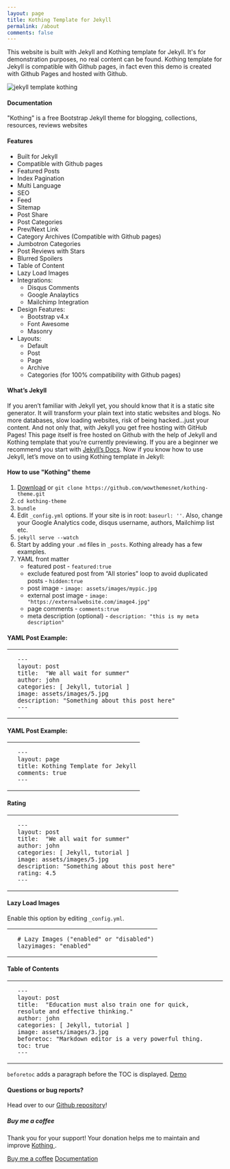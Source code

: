 ```yaml
---
layout: page
title: Kothing Template for Jekyll
permalink: /about
comments: false
---
```


<div class="row justify-content-between">
<div class="col-md-8 pr-5">

<p>This website is built with Jekyll and Kothing template for Jekyll. It's for demonstration purposes, no real content can be found. Kothing template for Jekyll is compatible with Github pages, in fact even this demo is created with Github Pages and hosted with Github.</p>

<p class="mb-5"><img class="shadow-lg" src="{{site.baseurl}}/assets/images/kothing-template.jpg" alt="jekyll template kothing" /></p>
<h4>Documentation</h4>

<p>"Kothing" is a free Bootstrap Jekyll theme for blogging, collections, resources, reviews websites</p>

<h4>Features</h4>
<ul>
    <li>Built for Jekyll</li>
    <li>Compatible with Github pages</li>
    <li>Featured Posts</li>
    <li>Index Pagination</li>
    <li>Multi Language</li>
    <li>SEO</li>
    <li>Feed</li>
    <li>Sitemap</li>
    <li>Post Share</li>
    <li>Post Categories</li>
    <li>Prev/Next Link</li>
    <li>Category Archives (Compatible with Github pages)</li>
    <li>Jumbotron Categories</li>
    <li>Post Reviews with Stars</li>
    <li>Blurred Spoilers</li>
    <li>Table of Content</li>
    <li>Lazy Load Images</li>
    <li>Integrations:
        <ul>
            <li>Disqus Comments</li>
            <li>Google Analaytics</li>
            <li>Mailchimp Integration</li>
        </ul>
    </li>
    <li>Design Features:
        <ul>
            <li>Bootstrap v4.x</li>
            <li>Font Awesome</li>
            <li>Masonry</li>
        </ul>
    </li>
    <li>Layouts:
        <ul>
            <li>Default</li>
            <li>Post</li>
            <li>Page</li>
            <li>Archive</li>
            <li>Categories (for 100% compatibility with Github pages)</li>
        </ul>
    </li>
</ul>

<h4>What’s Jekyll</h4>

<p>If you aren’t familiar with Jekyll yet, you should know that it is a static site generator. It will transform your plain text into static websites and blogs. No more databases, slow loading websites, risk of being hacked…just your content. And not only that, with Jekyll you get free hosting with GitHub Pages! This page itself is free hosted on Github with the help of Jekyll and Kothing template that you’re currently previewing. If you are a beginner we recommend you start with <a href="https://jekyllrb.com/docs/installation/">Jekyll’s Docs</a>. Now if you know how to use Jekyll, let’s move on to using Kothing template in Jekyll:</p>

<h4>How to use "Kothing" theme</h4>

<ol>
    <li><a href="https://github.com/kothing/kothing-theme/archive/master.zip">Download</a> or <code class="highlighter-rouge">git clone https://github.com/wowthemesnet/kothing-theme.git</code></li>
    <li><code class="highlighter-rouge">cd kothing-theme</code></li>
    <li><code class="highlighter-rouge">bundle</code></li>
    <li>Edit <code class="highlighter-rouge">_config.yml</code> options. If your site is in root: <code class="highlighter-rouge">baseurl: ''</code>. Also, change your Google Analytics code, disqus username, authors, Mailchimp list etc.</li>
    <li><code class="highlighter-rouge">jekyll serve --watch</code></li>
    <li>Start by adding your <code class="highlighter-rouge">.md</code> files in <code class="highlighter-rouge">_posts</code>. Kothing already has a few examples.</li>
    <li>YAML front matter
        <ul>
            <li>featured post - <code class="highlighter-rouge">featured:true</code></li>
            <li>exclude featured post from “All stories” loop to avoid duplicated posts - <code class="highlighter-rouge">hidden:true</code></li>
            <li>post image - <code class="highlighter-rouge">image: assets/images/mypic.jpg</code></li>
            <li>external post image - <code class="highlighter-rouge">image: "https://externalwebsite.com/image4.jpg"</code></li>
            <li>page comments - <code class="highlighter-rouge">comments:true</code></li>
            <li>meta description (optional) - <code class="highlighter-rouge">description: "this is my meta description"</code></li>
        </ul>
    </li>
</ol>

<h4>YAML Post Example:</h4>
<div class="language-markdown highlighter-rouge">
    <div class="highlight">
        <table class="rouge-table">
            <tbody>
                <tr>
                    <td class="rouge-gutter gl"></td>
                    <td class="rouge-code">
<pre>
<code><span class="nn">---</span>
<span class="na">layout</span><span class="pi">:</span> <span class="s">post</span>
<span class="na">title</span><span class="pi">:</span>  <span class="s2">"</span><span class="s">We</span><span class="nv"> </span><span class="s">all</span><span class="nv"> </span><span class="s">wait</span><span class="nv"> </span><span class="s">for</span><span class="nv"> </span><span class="s">summer"</span>
<span class="na">author</span><span class="pi">:</span> <span class="s">john</span>
<span class="na">categories</span><span class="pi">:</span> <span class="pi">[</span> <span class="nv">Jekyll</span><span class="pi">,</span> <span class="nv">tutorial</span> <span class="pi">]</span>
<span class="na">image</span><span class="pi">:</span> <span class="s">assets/images/5.jpg</span>
<span class="na">description</span><span class="pi">:</span> <span class="s2">"</span><span class="s">Something</span><span class="nv"> </span><span class="s">about</span><span class="nv"> </span><span class="s">this</span><span class="nv"> </span><span class="s">post</span><span class="nv"> </span><span class="s">here"</span>
<span class="nn">---</span></code>
</pre>
                    </td>
                </tr>
            </tbody>
        </table>
    </div>
</div>

<h4>YAML Post Example:</h4>
<div class="language-markdown highlighter-rouge">
    <div class="highlight">
        <table class="rouge-table">
            <tbody>
                <tr>
                    <td class="rouge-gutter gl"></td>
                    <td class="rouge-code">
<pre><code><span class="nn">---</span>
<span class="na">layout</span><span class="pi">:</span> <span class="s">page</span>
<span class="na">title</span><span class="pi">:</span> <span class="s">Kothing Template for Jekyll</span>
<span class="na">comments</span><span class="pi">:</span> <span class="no">true</span>
<span class="nn">---</span>
</code></pre>
                    </td>
                </tr>
            </tbody>
        </table>
    </div>
</div>

<h4>Rating</h4>
<div class="language-markdown highlighter-rouge">
    <div class="highlight">
        <table class="rouge-table">
            <tbody>
                <tr>
                    <td class="rouge-gutter gl"></td>
                    <td class="rouge-code">
<pre><code><span class="nn">---</span>
<span class="na">layout</span><span class="pi">:</span> <span class="s">post</span>
<span class="na">title</span><span class="pi">:</span>  <span class="s2">"</span><span class="s">We</span><span class="nv"> </span><span class="s">all</span><span class="nv"> </span><span class="s">wait</span><span class="nv"> </span><span class="s">for</span><span class="nv"> </span><span class="s">summer"</span>
<span class="na">author</span><span class="pi">:</span> <span class="s">john</span>
<span class="na">categories</span><span class="pi">:</span> <span class="pi">[</span> <span class="nv">Jekyll</span><span class="pi">,</span> <span class="nv">tutorial</span> <span class="pi">]</span>
<span class="na">image</span><span class="pi">:</span> <span class="s">assets/images/5.jpg</span>
<span class="na">description</span><span class="pi">:</span> <span class="s2">"</span><span class="s">Something</span><span class="nv"> </span><span class="s">about</span><span class="nv"> </span><span class="s">this</span><span class="nv"> </span><span class="s">post</span><span class="nv"> </span><span class="s">here"</span>
<span class="na">rating</span><span class="pi">:</span> <span class="s">4.5</span>
<span class="nn">---</span>
</code></pre>
                    </td>
                </tr>
            </tbody>
        </table>
    </div>
</div>

<h4>Lazy Load Images</h4>

<p>Enable this option by editing <code class="highlighter-rouge">_config.yml</code>.</p>
<div class="language-markdown highlighter-rouge">
    <div class="highlight">
        <table class="rouge-table">
            <tbody>
                <tr>
                    <td class="rouge-gutter gl"></td>
                    <td class="rouge-code">
<pre><code><span class="gh"># Lazy Images ("enabled" or "disabled")</span>
lazyimages: "enabled"
</code></pre>
                    </td>
                </tr>
            </tbody>
        </table>
    </div>
</div>

<h4>Table of Contents</h4>
<div class="language-markdown highlighter-rouge">
    <div class="highlight">
        <table class="rouge-table">
            <tbody>
                <tr>
                    <td class="rouge-gutter gl"></td>
                    <td class="rouge-code">
<pre><code><span class="nn">---</span>
<span class="na">layout</span><span class="pi">:</span> <span class="s">post</span>
<span class="na">title</span><span class="pi">:</span>  <span class="s2">"</span><span class="s">Education</span><span class="nv"> </span><span class="s">must</span><span class="nv"> </span><span class="s">also</span><span class="nv"> </span><span class="s">train</span><span class="nv"> </span><span class="s">one</span><span class="nv"> </span><span class="s">for</span><span class="nv"> </span><span class="s">quick,</span><span class="nv"> </span><span class="s">resolute</span><span class="nv"> </span><span class="s">and</span><span class="nv"> </span><span class="s">effective</span><span class="nv"> </span><span class="s">thinking."</span>
<span class="na">author</span><span class="pi">:</span> <span class="s">john</span>
<span class="na">categories</span><span class="pi">:</span> <span class="pi">[</span> <span class="nv">Jekyll</span><span class="pi">,</span> <span class="nv">tutorial</span> <span class="pi">]</span>
<span class="na">image</span><span class="pi">:</span> <span class="s">assets/images/3.jpg</span>
<span class="na">beforetoc</span><span class="pi">:</span> <span class="s2">"</span><span class="s">Markdown</span><span class="nv"> </span><span class="s">editor</span><span class="nv"> </span><span class="s">is</span><span class="nv"> </span><span class="s">a</span><span class="nv"> </span><span class="s">very</span><span class="nv"> </span><span class="s">powerful</span><span class="nv"> </span><span class="s">thing.</span>
<span class="na">toc</span><span class="pi">:</span> <span class="no">true</span>
<span class="nn">---</span>
</code></pre>
                    </td>
                </tr>
            </tbody>
        </table>
    </div>
</div>

<p><code class="highlighter-rouge">beforetoc</code> adds a paragraph before the TOC is displayed. <a href="https://kothing.github.io/education/">Demo</a></p>

<h4>Questions or bug reports?</h4>

<p>Head over to our <a href="https://github.com/kothing/kothing-theme">Github repository</a>!</p>

</div>

<div class="col-md-4">

<div class="sticky-top sticky-top-80">
<h5>Buy me a coffee</h5>

<p>Thank you for your support! Your donation helps me to maintain and improve <a target="_blank" href="https://github.com/kothing/kothing-theme">Kothing <i class="fab fa-github"></i></a>.</p>

<a target="_blank" href="https://www.paypal.me/chzng" class="btn btn-danger">Buy me a coffee</a> <a target="_blank" href="https://kothing.github.io/about" class="btn btn-warning">Documentation</a>

</div>
</div>
</div>
